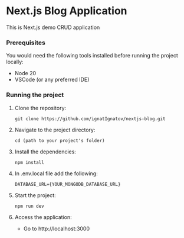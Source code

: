 # Next.js Blog Application

This is Next.js demo CRUD application

### Prerequisites

You would need the following tools installed before running the project locally:

- Node 20
- VSCode (or any preferred IDE)

### Running the project

1. Clone the repository:
   
   ```
   git clone https://github.com/ignatIgnatov/nextjs-blog.git
   ```
2. Navigate to the project directory:

   ```
   cd (path to your project's folder)
   ```
4. Install the dependencies:
   
   ```
   npm install
   ```
5. In .env.local file add the following:

   ```
   DATABASE_URL={YOUR_MONGODB_DATABASE_URL}
   ```
6. Start the project:

   ```
   npm run dev
   ```
7. Access the application:

   - Go to http://localhost:3000
   

